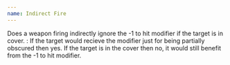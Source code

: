 ```yaml
---
name: Indirect Fire
---
```

Does a weapon firing indirectly ignore the -1 to hit modifier if the target is in cover.
: If the target would recieve the modifier just for being partially obscured then yes. If the target is in the cover then no, it would still benefit from the -1 to hit modifier.